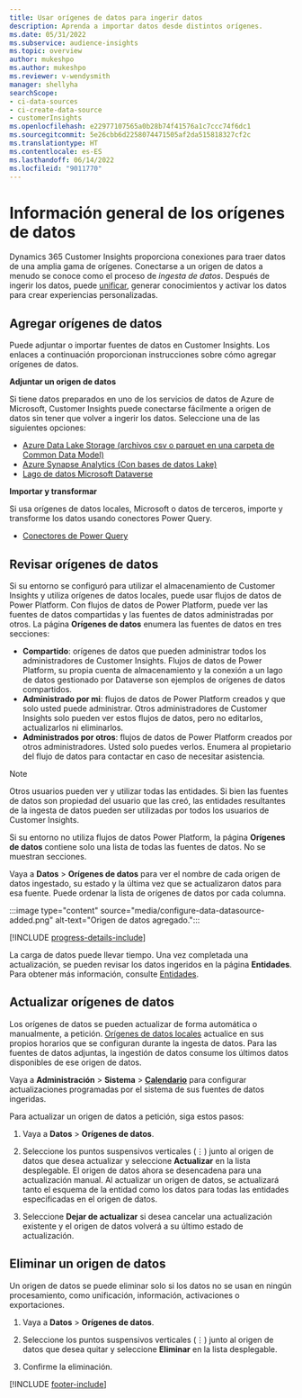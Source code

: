 ```yaml
---
title: Usar orígenes de datos para ingerir datos
description: Aprenda a importar datos desde distintos orígenes.
ms.date: 05/31/2022
ms.subservice: audience-insights
ms.topic: overview
author: mukeshpo
ms.author: mukeshpo
ms.reviewer: v-wendysmith
manager: shellyha
searchScope:
- ci-data-sources
- ci-create-data-source
- customerInsights
ms.openlocfilehash: e22977107565a0b28b74f41576a1c7ccc74f6dc1
ms.sourcegitcommit: 5e26cbb6d2258074471505af2da515818327cf2c
ms.translationtype: HT
ms.contentlocale: es-ES
ms.lasthandoff: 06/14/2022
ms.locfileid: "9011770"
---
```

# <a name="data-sources-overview"></a>Información general de los orígenes de datos

Dynamics 365 Customer Insights proporciona conexiones para traer datos de una amplia gama de orígenes. Conectarse a un origen de datos a menudo se conoce como el proceso de *ingesta de datos*. Después de ingerir los datos, puede [unificar](data-unification.md), generar conocimientos y activar los datos para crear experiencias personalizadas.

## <a name="add-data-sources"></a>Agregar orígenes de datos

Puede adjuntar o importar fuentes de datos en Customer Insights. Los enlaces a continuación proporcionan instrucciones sobre cómo agregar orígenes de datos.

**Adjuntar un origen de datos**

Si tiene datos preparados en uno de los servicios de datos de Azure de Microsoft, Customer Insights puede conectarse fácilmente a origen de datos sin tener que volver a ingerir los datos. Seleccione una de las siguientes opciones:
- [Azure Data Lake Storage (archivos csv o parquet en una carpeta de Common Data Model)](connect-common-data-model.md)
- [Azure Synapse Analytics (Con bases de datos Lake)](connect-synapse.md)
- [Lago de datos Microsoft Dataverse](connect-dataverse-managed-lake.md)

**Importar y transformar**

Si usa orígenes de datos locales, Microsoft o datos de terceros, importe y transforme los datos usando conectores Power Query.
- [Conectores de Power Query](connect-power-query.md)

## <a name="review-data-sources"></a>Revisar orígenes de datos

Si su entorno se configuró para utilizar el almacenamiento de Customer Insights y utiliza orígenes de datos locales, puede usar flujos de datos de Power Platform. Con flujos de datos de Power Platform, puede ver las fuentes de datos compartidas y las fuentes de datos administradas por otros. La página **Orígenes de datos** enumera las fuentes de datos en tres secciones:
- **Compartido**: orígenes de datos que pueden administrar todos los administradores de Customer Insights. Flujos de datos de Power Platform, su propia cuenta de almacenamiento y la conexión a un lago de datos gestionado por Dataverse son ejemplos de orígenes de datos compartidos.
- **Administrado por mi**: flujos de datos de Power Platform creados y que solo usted puede administrar. Otros administradores de Customer Insights solo pueden ver estos flujos de datos, pero no editarlos, actualizarlos ni eliminarlos.
- **Administrados por otros**: flujos de datos de Power Platform creados por otros administradores. Usted solo puedes verlos. Enumera al propietario del flujo de datos para contactar en caso de necesitar asistencia.
> [!NOTE]
> Otros usuarios pueden ver y utilizar todas las entidades. Si bien las fuentes de datos son propiedad del usuario que las creó, las entidades resultantes de la ingesta de datos pueden ser utilizadas por todos los usuarios de Customer Insights.

Si su entorno no utiliza flujos de datos Power Platform, la página **Orígenes de datos** contiene solo una lista de todas las fuentes de datos. No se muestran secciones.

Vaya a **Datos** > **Orígenes de datos** para ver el nombre de cada origen de datos ingestado, su estado y la última vez que se actualizaron datos para esa fuente. Puede ordenar la lista de orígenes de datos por cada columna.

:::image type="content" source="media/configure-data-datasource-added.png" alt-text="Origen de datos agregado.":::

[!INCLUDE [progress-details-include](includes/progress-details-pane.md)]

La carga de datos puede llevar tiempo. Una vez completada una actualización, se pueden revisar los datos ingeridos en la página **Entidades**. Para obtener más información, consulte [Entidades](entities.md).

## <a name="refresh-data-sources"></a>Actualizar orígenes de datos

Los orígenes de datos se pueden actualizar de forma automática o manualmente, a petición. [Orígenes de datos locales](connect-power-query.md#add-data-from-on-premises-data-sources) actualice en sus propios horarios que se configuran durante la ingesta de datos. Para las fuentes de datos adjuntas, la ingestión de datos consume los últimos datos disponibles de ese origen de datos.

Vaya a **Administración** > **Sistema** > [**Calendario**](system.md#schedule-tab) para configurar actualizaciones programadas por el sistema de sus fuentes de datos ingeridas.

Para actualizar un origen de datos a petición, siga estos pasos:

1. Vaya a **Datos** > **Orígenes de datos**.

1. Seleccione los puntos suspensivos verticales (&vellip;) junto al origen de datos que desea actualizar y seleccione **Actualizar** en la lista desplegable. El origen de datos ahora se desencadena para una actualización manual. Al actualizar un origen de datos, se actualizará tanto el esquema de la entidad como los datos para todas las entidades especificadas en el origen de datos.

1. Seleccione **Dejar de actualizar** si desea cancelar una actualización existente y el origen de datos volverá a su último estado de actualización.

## <a name="delete-a-data-source"></a>Eliminar un origen de datos

Un origen de datos se puede eliminar solo si los datos no se usan en ningún procesamiento, como unificación, información, activaciones o exportaciones.

1. Vaya a **Datos** > **Orígenes de datos**.

2. Seleccione los puntos suspensivos verticales (&vellip;) junto al origen de datos que desea quitar y seleccione **Eliminar** en la lista desplegable.

3. Confirme la eliminación.


[!INCLUDE [footer-include](includes/footer-banner.md)]
